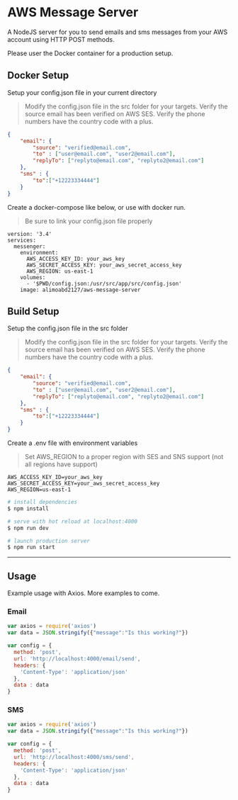 # AWS Message Server

A NodeJS server for you to send emails and sms messages from your AWS account using HTTP POST methods.

Please user the Docker container for a production setup.

## Docker Setup

Setup your config.json file in your current directory
> Modify the config.json file in the src folder for your targets.
> Verify the source email has been verified on AWS SES.
> Verify the phone numbers have the country code with a plus.

```json
{
    "email": {
        "source": "verified@email.com",
        "to" : ["user@email.com", "user2@email.com"],
        "replyTo": ["replyto@email.com", "replyto2@email.com"]
    },
    "sms" : {
        "to":["+12223334444"]
    }
}
```

Create a docker-compose like below, or use with docker run.
> Be sure to link your config.json file properly

```docker-compose
version: '3.4'
services:
  messenger:
    environment:
      AWS_ACCESS_KEY_ID: your_aws_key
      AWS_SECRET_ACCESS_KEY: your_aws_secret_access_key
      AWS_REGION: us-east-1
    volumes:
      - '$PWD/config.json:/usr/src/app/src/config.json'
    image: alimoabd2127/aws-message-server
```

## Build Setup

Setup the config.json file in the src folder
> Modify the config.json file in the src folder for your targets.
> Verify the source email has been verified on AWS SES.
> Verify the phone numbers have the country code with a plus.

```json
{
    "email": {
        "source": "verified@email.com",
        "to" : ["user@email.com", "user2@email.com"],
        "replyTo": ["replyto@email.com", "replyto2@email.com"]
    },
    "sms" : {
        "to":["+12223334444"]
    }
}
```

Create a .env file with environment variables
> Set AWS_REGION to a proper region with SES and SNS support (not all regions have support)

```env
AWS_ACCESS_KEY_ID=your_aws_key
AWS_SECRET_ACCESS_KEY=your_aws_secret_access_key
AWS_REGION=us-east-1
```

```bash
# install dependencies
$ npm install

# serve with hot reload at localhost:4000
$ npm run dev

# launch production server
$ npm run start
```

---

## Usage

Example usage with Axios.  More examples to come.

### Email

```javascript
var axios = require('axios')
var data = JSON.stringify({"message":"Is this working?"})

var config = {
  method: 'post',
  url: 'http://localhost:4000/email/send',
  headers: {
    'Content-Type': 'application/json'
  },
  data : data
}
```

### SMS

```javascript
var axios = require('axios')
var data = JSON.stringify({"message":"Is this working?"})

var config = {
  method: 'post',
  url: 'http://localhost:4000/sms/send',
  headers: {
    'Content-Type': 'application/json'
  },
  data : data
}
```
